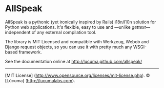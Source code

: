 
# AllSpeak

AllSpeak is a pythonic (yet ironically inspired by Rails) i18n/l10n solution for Python web applications.  It's flexible, easy to use and —unlike _gettext_— independent of any external compilation tool.

The library is MIT Licensed and compatible with Werkzeug, Webob and Django request objects, so you can use it with pretty much any WSGI-based framework.

See the documentation online at http://lucuma.github.com/allspeak/


---------------------------------------
[MIT License] (http://www.opensource.org/licenses/mit-license.php).
© [Lúcuma] (http://lucumalabs.com).
